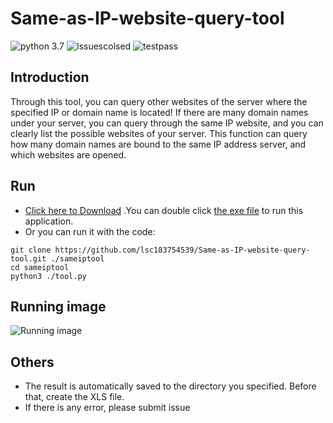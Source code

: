# Same-as-IP-website-query-tool
![python 3.7](https://img.shields.io/badge/Python-3.7-brightgreen)
![Issuescolsed](https://img.shields.io/badge/Issues%20closed%20in-about%2012hours-brightgreen)
![testpass](https://img.shields.io/badge/Test-Passed-brightgreen)
## Introduction
Through this tool, you can query other websites of the server where the specified IP or domain name is located! If there are many domain names under your server, you can query through the same IP website, and you can clearly list the possible websites of your server. This function can query how many domain names are bound to the same IP address server, and which websites are opened. 
  
## Run
* [Click here to Download](https://github.com/lsc183754539/Same-as-IP-website-query-tool/releases) .You can double click [the exe file](https://github.com/lsc183754539/Same-as-IP-website-query-tool/releases) to run this application.  
* Or you can run it with the code:
```shell
git clone https://github.com/lsc183754539/Same-as-IP-website-query-tool.git ./sameiptool
cd sameiptool
python3 ./tool.py
```
## Running image
![Running image](https://github.com/lsc183754539/Same-as-IP-website-query-tool/blob/master/running.jpg)

## Others
* The result is automatically saved to the directory you specified. Before that, create the XLS file.
* If there is any error, please submit issue
